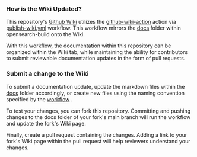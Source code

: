 ### How is the Wiki Updated?
This repository's [Github Wiki](https://github.com/opensearch-project/opensearch-build/wiki) utilizes the [github-wiki-action](https://github.com/Andrew-Chen-Wang/github-wiki-action) action via [publish-wiki.yml](./.github/workflows/publish-wiki.yml) workflow. This workflow mirrors the [docs](./docs) folder within opensearch-build onto the Wiki.

With this workflow, the documentation within this repository can be organized within the Wiki tab, while maintaining the ability for contributors to submit reviewable documentation updates in the form of pull requests.

### Submit a change to the Wiki
To submit a documentation update, update the markdown files within the [docs](./docs) folder accordingly, or create new files using the naming convention specified by the [workflow](https://github.com/Andrew-Chen-Wang/github-wiki-action) .

To test your changes, you can fork this repository. Committing and pushing changes to the docs folder of your fork's main branch will run the workflow and update the fork's Wiki page.

Finally, create a pull request containing the changes. Adding a link to your fork's Wiki page within the pull request will help reviewers understand your changes.

